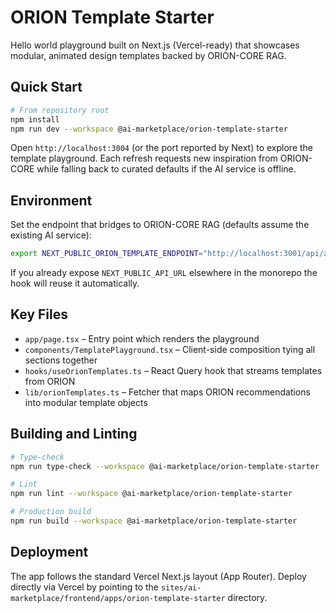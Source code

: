 # ORION Template Starter

Hello world playground built on Next.js (Vercel-ready) that showcases modular, animated design templates backed by ORION-CORE RAG.

## Quick Start

```bash
# From repository root
npm install
npm run dev --workspace @ai-marketplace/orion-template-starter
```

Open `http://localhost:3004` (or the port reported by Next) to explore the template playground. Each refresh requests new inspiration from ORION-CORE while falling back to curated defaults if the AI service is offline.

## Environment

Set the endpoint that bridges to ORION-CORE RAG (defaults assume the existing AI service):

```bash
export NEXT_PUBLIC_ORION_TEMPLATE_ENDPOINT="http://localhost:3001/api/ai"
```

If you already expose `NEXT_PUBLIC_API_URL` elsewhere in the monorepo the hook will reuse it automatically.

## Key Files

- `app/page.tsx` – Entry point which renders the playground
- `components/TemplatePlayground.tsx` – Client-side composition tying all sections together
- `hooks/useOrionTemplates.ts` – React Query hook that streams templates from ORION
- `lib/orionTemplates.ts` – Fetcher that maps ORION recommendations into modular template objects

## Building and Linting

```bash
# Type-check
npm run type-check --workspace @ai-marketplace/orion-template-starter

# Lint
npm run lint --workspace @ai-marketplace/orion-template-starter

# Production build
npm run build --workspace @ai-marketplace/orion-template-starter
```

## Deployment

The app follows the standard Vercel Next.js layout (App Router). Deploy directly via Vercel by pointing to the `sites/ai-marketplace/frontend/apps/orion-template-starter` directory.
